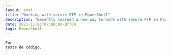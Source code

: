 ```yaml
---
layout: post
title: "Working with secure FTP in PowerShell"
description: "Recently learned a new way to work with secure FTP in PowerShell"
date: 2021-11-01T07:00:00-07:00
tags: PowerShell
---
```


 ```powershel
 For
 teste de código.
 ```